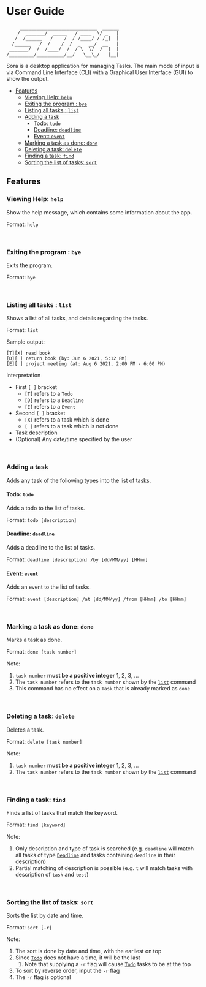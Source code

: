 # User Guide

```
     ____________________________  ______
    /  _______/  _____   / ____  \/ _   |
   /  /______   /    /  / /____/ / /_|  |
  /______   /  /    /  /  _   __/  __   |
 _______/  /  /____/  /  / \  \/  /  |  |
/_________/__________/__/   \__\_/   |__|
```

Sora is a desktop application for managing Tasks. The main mode of input is via Command Line Interface (CLI) with a
Graphical User Interface (GUI) to show the output.

* [Features](https://github.com/SkyBlaise99/ip/blob/master/docs/README.md#features)
    * [Viewing Help: `help`](https://github.com/SkyBlaise99/ip/blob/master/docs/README.md#viewing-help-help)
    * [Exiting the program : `bye`](https://github.com/SkyBlaise99/ip/blob/master/docs/README.md#exiting-the-program--bye)
    * [Listing all tasks : `list`](https://github.com/SkyBlaise99/ip/blob/master/docs/README.md#listing-all-tasks--list)
    * [Adding a task](https://github.com/SkyBlaise99/ip/blob/master/docs/README.md#adding-a-task)
        * [Todo: `todo`](https://github.com/SkyBlaise99/ip/blob/master/docs/README.md#todo-todo)
        * [Deadline: `deadline`](https://github.com/SkyBlaise99/ip/blob/master/docs/README.md#deadline-deadline)
        * [Event: `event`](https://github.com/SkyBlaise99/ip/blob/master/docs/README.md#event-event)
    * [Marking a task as done: `done`](https://github.com/SkyBlaise99/ip/blob/master/docs/README.md#marking-a-task-as-done-done)
    * [Deleting a task: `delete`](https://github.com/SkyBlaise99/ip/blob/master/docs/README.md#deleting-a-task-delete)
    * [Finding a task: `find`](https://github.com/SkyBlaise99/ip/blob/master/docs/README.md#finding-a-task-find)
    * [Sorting the list of tasks: `sort`](https://github.com/SkyBlaise99/ip/blob/master/docs/README.md#sorting-the-list-of-tasks-sort)

## Features

### Viewing Help: `help`

Show the help message, which contains some information about the app.

Format: `help`

<br/>

### Exiting the program : `bye`

Exits the program.

Format: `bye`

<br/>

### Listing all tasks : `list`

Shows a list of all tasks, and details regarding the tasks.

Format: `list`

Sample output:

```
[T][X] read book
[D][ ] return book (by: Jun 6 2021, 5:12 PM)
[E][ ] project meeting (at: Aug 6 2021, 2:00 PM - 6:00 PM)
```

Interpretation

* First `[ ]` bracket
    * `[T]` refers to a `Todo`
    * `[D]` refers to a `Deadline`
    * `[E]` refers to a `Event`
* Second `[ ]` bracket
    * `[X]` refers to a task which is done
    * `[ ]` refers to a task which is not done
* Task description
* (Optional) Any date/time specified by the user

<br/>

### Adding a task

Adds any task of the following types into the list of tasks.

#### Todo: `todo`

Adds a todo to the list of tasks.

Format: `todo [description]`

#### Deadline: `deadline`

Adds a deadline to the list of tasks.

Format: `deadline [description] /by [dd/MM/yy] [HHmm]`

#### Event: `event`

Adds an event to the list of tasks.

Format: `event [description] /at [dd/MM/yy] /from [HHmm] /to [HHmm]`

<br/>

### Marking a task as done: `done`

Marks a task as done.

Format: `done [task number]`

Note:

1. `task number` **must be a positive integer** 1, 2, 3, ...
2. The `task number` refers to the `task number` shown by
   the [`list`](https://github.com/SkyBlaise99/ip/blob/master/docs/README.md#listing-all-tasks--list) command
3. This command has no effect on a `Task` that is already marked as `done`

<br/>

### Deleting a task: `delete`

Deletes a task.

Format: `delete [task number]`

Note:

1. `task number` **must be a positive integer** 1, 2, 3, ...
2. The `task number` refers to the `task number` shown by
   the [`list`](https://github.com/SkyBlaise99/ip/blob/master/docs/README.md#listing-all-tasks--list) command

<br/>

### Finding a task: `find`

Finds a list of tasks that match the keyword.

Format: `find [keyword]`

Note:

1. Only description and type of task is searched (e.g. `deadline` will match all tasks of
   type [`Deadline`](https://github.com/SkyBlaise99/ip/blob/master/docs/README.md#deadline-deadline) and tasks
   containing `deadline` in their description)
2. Partial matching of description is possible (e.g. `t` will match tasks with description of `task` and `test`)

<br/>

### Sorting the list of tasks: `sort`

Sorts the list by date and time.

Format: `sort [-r]`

Note:

1. The sort is done by date and time, with the earliest on top
2. Since [`Todo`](https://github.com/SkyBlaise99/ip/blob/master/docs/README.md#todo-todo) does not have a time, it will
   be the last
    1. Note that supplying a `-r` flag will
       cause [`Todo`](https://github.com/SkyBlaise99/ip/blob/master/docs/README.md#todo-todo) tasks to be at the top
3. To sort by reverse order, input the `-r` flag
4. The `-r` flag is optional
